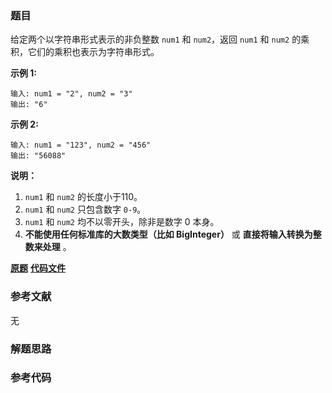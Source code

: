### 题目
给定两个以字符串形式表示的非负整数 `num1` 和 `num2`，返回 `num1` 和 `num2` 的乘积，它们的乘积也表示为字符串形式。

**示例 1:**

    
    
    输入: num1 = "2", num2 = "3"
    输出: "6"

**示例  2:**

    
    
    输入: num1 = "123", num2 = "456"
    输出: "56088"

**说明：**

  1. `num1` 和 `num2` 的长度小于110。
  2. `num1` 和 `num2` 只包含数字 `0-9`。
  3. `num1` 和 `num2` 均不以零开头，除非是数字 0 本身。
  4. **不能使用任何标准库的大数类型（比如 BigInteger）** 或 **直接将输入转换为整数来处理** 。

 **[原题](https://leetcode-cn.com/problems/multiply-strings/)**    **[代码文件]()**


### 参考文献
无

### 解题思路




### 参考代码

```go


```




